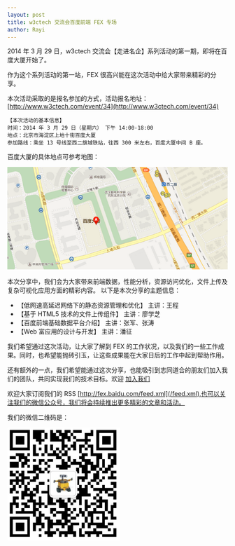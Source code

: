 ```yaml
---
layout: post
title: w3ctech 交流会百度前端 FEX 专场
author: Rayi
---
```


2014 年 3 月 29 日，w3ctech 交流会【走进名企】系列活动的第一期，即将在百度大厦开始了。

作为这个系列活动的第一站，FEX 很高兴能在这次活动中给大家带来精彩的分享。

本次活动采取的是报名参加的方式，活动报名地址： [http://www.w3ctech.com/event/34](http://www.w3ctech.com/event/34)

    【本次活动的基本信息】
    时间：2014 年 3 月 29 日（星期六） 下午 14:00-18:00
    地点：北京市海淀区上地十街百度大厦
    参加路线：乘坐 13 号线至西二旗城铁站，往西 300 米左右，百度大厦中间 B 座。

百度大厦的具体地点可参考地图：

![百度大厦 B 座](/img/fex-w3ctech-2014/map.png)

本次分享中，我们会为大家带来前端数据，性能分析，资源访问优化，文件上传及复杂可视化应用方面的精彩内容。
以下是本次分享的主题信息：

+ 【低网速高延迟网络下的静态资源管理和优化】 主讲：王程
+ 【基于 HTML5 技术的文件上传组件】 主讲：廖学芝
+ 【百度前端基础数据平台介绍】 主讲：张军、张涛
+ 【Web 富应用的设计与开发】 主讲：潘征

我们希望通过这次活动，让大家了解到 FEX 的工作状况，以及我们的一些工作成果。同时，也希望能抛砖引玉，让这些成果能在大家日后的工作中起到帮助作用。

还有额外的一点，我们希望能通过这次分享，也能吸引到志同道合的朋友们加入我们的团队，共同实现我们的技术目标。欢迎 [加入我们](/we-need-you/)

欢迎大家订阅我们的 RSS [http://fex.baidu.com/feed.xml](/feed.xml),也可以关注我们的微信公众号，我们将会持续推出更多精彩的文章和活动。

我们的微信二维码是：

![SRE OnCall 微信二维码](/public/images/oncall.png)
